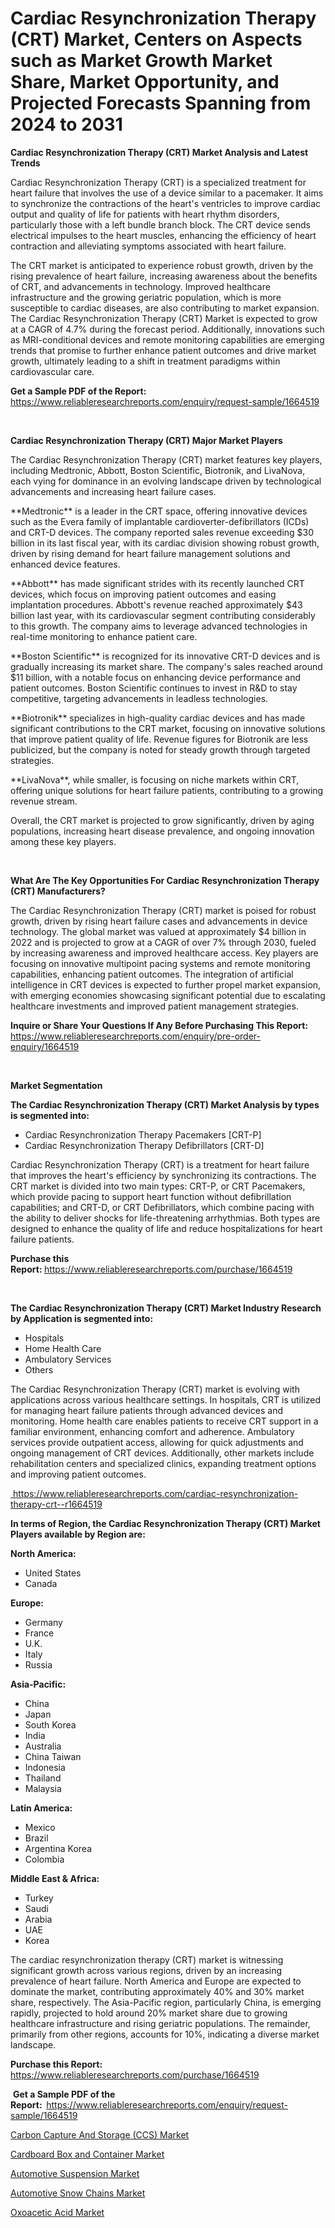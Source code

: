 <p><h1>Cardiac Resynchronization Therapy (CRT) Market, Centers on Aspects such as Market Growth Market Share, Market Opportunity, and Projected Forecasts Spanning from 2024 to 2031</h1></p><p><strong>Cardiac Resynchronization Therapy (CRT) Market Analysis and Latest Trends</strong></p>
<p><p>Cardiac Resynchronization Therapy (CRT) is a specialized treatment for heart failure that involves the use of a device similar to a pacemaker. It aims to synchronize the contractions of the heart's ventricles to improve cardiac output and quality of life for patients with heart rhythm disorders, particularly those with a left bundle branch block. The CRT device sends electrical impulses to the heart muscles, enhancing the efficiency of heart contraction and alleviating symptoms associated with heart failure.</p><p>The CRT market is anticipated to experience robust growth, driven by the rising prevalence of heart failure, increasing awareness about the benefits of CRT, and advancements in technology. Improved healthcare infrastructure and the growing geriatric population, which is more susceptible to cardiac diseases, are also contributing to market expansion. The Cardiac Resynchronization Therapy (CRT) Market is expected to grow at a CAGR of 4.7% during the forecast period. Additionally, innovations such as MRI-conditional devices and remote monitoring capabilities are emerging trends that promise to further enhance patient outcomes and drive market growth, ultimately leading to a shift in treatment paradigms within cardiovascular care.</p></p>
<p><strong>Get a Sample PDF of the Report:&nbsp;</strong> <a href="https://www.reliableresearchreports.com/enquiry/request-sample/1664519?utm_campaign=83&utm_medium=2&utm_source=Github&utm_content=ia&utm_term=09122024&utm_id=cardiac-resynchronization-therapy-crt">https://www.reliableresearchreports.com/enquiry/request-sample/1664519</a></p>
<p>&nbsp;</p>
<p><strong>Cardiac Resynchronization Therapy (CRT) Major Market Players</strong></p>
<p><p>The Cardiac Resynchronization Therapy (CRT) market features key players, including Medtronic, Abbott, Boston Scientific, Biotronik, and LivaNova, each vying for dominance in an evolving landscape driven by technological advancements and increasing heart failure cases.</p><p>**Medtronic** is a leader in the CRT space, offering innovative devices such as the Evera family of implantable cardioverter-defibrillators (ICDs) and CRT-D devices. The company reported sales revenue exceeding $30 billion in its last fiscal year, with its cardiac division showing robust growth, driven by rising demand for heart failure management solutions and enhanced device features.</p><p>**Abbott** has made significant strides with its recently launched CRT devices, which focus on improving patient outcomes and easing implantation procedures. Abbott's revenue reached approximately $43 billion last year, with its cardiovascular segment contributing considerably to this growth. The company aims to leverage advanced technologies in real-time monitoring to enhance patient care.</p><p>**Boston Scientific** is recognized for its innovative CRT-D devices and is gradually increasing its market share. The company's sales reached around $11 billion, with a notable focus on enhancing device performance and patient outcomes. Boston Scientific continues to invest in R&D to stay competitive, targeting advancements in leadless technologies.</p><p>**Biotronik** specializes in high-quality cardiac devices and has made significant contributions to the CRT market, focusing on innovative solutions that improve patient quality of life. Revenue figures for Biotronik are less publicized, but the company is noted for steady growth through targeted strategies.</p><p>**LivaNova**, while smaller, is focusing on niche markets within CRT, offering unique solutions for heart failure patients, contributing to a growing revenue stream.</p><p>Overall, the CRT market is projected to grow significantly, driven by aging populations, increasing heart disease prevalence, and ongoing innovation among these key players.</p></p>
<p>&nbsp;</p>
<p><strong>What Are The Key Opportunities For Cardiac Resynchronization Therapy (CRT) Manufacturers?</strong></p>
<p><p>The Cardiac Resynchronization Therapy (CRT) market is poised for robust growth, driven by rising heart failure cases and advancements in device technology. The global market was valued at approximately $4 billion in 2022 and is projected to grow at a CAGR of over 7% through 2030, fueled by increasing awareness and improved healthcare access. Key players are focusing on innovative multipoint pacing systems and remote monitoring capabilities, enhancing patient outcomes. The integration of artificial intelligence in CRT devices is expected to further propel market expansion, with emerging economies showcasing significant potential due to escalating healthcare investments and improved patient management strategies.</p></p>
<p><strong>Inquire or Share Your Questions If Any Before Purchasing This Report:</strong> <a href="https://www.reliableresearchreports.com/enquiry/pre-order-enquiry/1664519?utm_campaign=83&utm_medium=2&utm_source=Github&utm_content=ia&utm_term=09122024&utm_id=cardiac-resynchronization-therapy-crt">https://www.reliableresearchreports.com/enquiry/pre-order-enquiry/1664519</a></p>
<p>&nbsp;</p>
<p><strong>Market Segmentation</strong></p>
<p><strong>The Cardiac Resynchronization Therapy (CRT) Market Analysis by types is segmented into:</strong></p>
<p><ul><li>Cardiac Resynchronization Therapy Pacemakers [CRT-P]</li><li>Cardiac Resynchronization Therapy Defibrillators [CRT-D]</li></ul></p>
<p><p>Cardiac Resynchronization Therapy (CRT) is a treatment for heart failure that improves the heart's efficiency by synchronizing its contractions. The CRT market is divided into two main types: CRT-P, or CRT Pacemakers, which provide pacing to support heart function without defibrillation capabilities; and CRT-D, or CRT Defibrillators, which combine pacing with the ability to deliver shocks for life-threatening arrhythmias. Both types are designed to enhance the quality of life and reduce hospitalizations for heart failure patients.</p></p>
<p><strong>Purchase this Report:&nbsp;</strong><a href="https://www.reliableresearchreports.com/purchase/1664519?utm_campaign=83&utm_medium=2&utm_source=Github&utm_content=ia&utm_term=09122024&utm_id=cardiac-resynchronization-therapy-crt">https://www.reliableresearchreports.com/purchase/1664519</a></p>
<p>&nbsp;</p>
<p><strong>The Cardiac Resynchronization Therapy (CRT) Market Industry Research by Application is segmented into:</strong></p>
<p><ul><li>Hospitals</li><li>Home Health Care</li><li>Ambulatory Services</li><li>Others</li></ul></p>
<p><p>The Cardiac Resynchronization Therapy (CRT) market is evolving with applications across various healthcare settings. In hospitals, CRT is utilized for managing heart failure patients through advanced devices and monitoring. Home health care enables patients to receive CRT support in a familiar environment, enhancing comfort and adherence. Ambulatory services provide outpatient access, allowing for quick adjustments and ongoing management of CRT devices. Additionally, other markets include rehabilitation centers and specialized clinics, expanding treatment options and improving patient outcomes.</p></p>
<p><a href="https://www.reliableresearchreports.com/cardiac-resynchronization-therapy-crt--r1664519?utm_campaign=83&utm_medium=2&utm_source=Github&utm_content=ia&utm_term=09122024&utm_id=cardiac-resynchronization-therapy-crt">&nbsp;https://www.reliableresearchreports.com/cardiac-resynchronization-therapy-crt--r1664519</a></p>
<p><strong>In terms of Region, the Cardiac Resynchronization Therapy (CRT) Market Players available by Region are:</strong></p>
<p>
    <p> <strong> North America: </strong>
        <ul>
            <li>United States</li>
            <li>Canada</li>
        </ul>
        </p> 
    <p> <strong> Europe: </strong>
        <ul>
            <li>Germany</li>
            <li>France</li>
            <li>U.K.</li>
            <li>Italy</li>
            <li>Russia</li>
        </ul>
        </p> 
    <p> <strong> Asia-Pacific: </strong>
        <ul>
            <li>China</li>
            <li>Japan</li>
            <li>South Korea</li>
            <li>India</li>
            <li>Australia</li>
            <li>China Taiwan</li>
            <li>Indonesia</li>
            <li>Thailand</li>
            <li>Malaysia</li>
        </ul>
        </p> 
    <p> <strong> Latin America: </strong>
        <ul>
            <li>Mexico</li>
            <li>Brazil</li>
            <li>Argentina Korea</li>
            <li>Colombia</li>
        </ul>
        </p> 
    <p> <strong> Middle East & Africa: </strong>
        <ul>
            <li>Turkey</li>
            <li>Saudi</li>
            <li>Arabia</li>
            <li>UAE</li>
            <li>Korea</li>
        </ul>
    </p>
    </p>
<p><p>The cardiac resynchronization therapy (CRT) market is witnessing significant growth across various regions, driven by an increasing prevalence of heart failure. North America and Europe are expected to dominate the market, contributing approximately 40% and 30% market share, respectively. The Asia-Pacific region, particularly China, is emerging rapidly, projected to hold around 20% market share due to growing healthcare infrastructure and rising geriatric populations. The remainder, primarily from other regions, accounts for 10%, indicating a diverse market landscape.</p></p>
<p><strong>Purchase this Report: </strong><a href="https://www.reliableresearchreports.com/purchase/1664519?utm_campaign=83&utm_medium=2&utm_source=Github&utm_content=ia&utm_term=09122024&utm_id=cardiac-resynchronization-therapy-crt">https://www.reliableresearchreports.com/purchase/1664519</a></p>
<p>&nbsp;<strong>Get a Sample PDF of the Report:&nbsp;&nbsp;</strong><a href="https://www.reliableresearchreports.com/enquiry/request-sample/1664519?utm_campaign=83&utm_medium=2&utm_source=Github&utm_content=ia&utm_term=09122024&utm_id=cardiac-resynchronization-therapy-crt">https://www.reliableresearchreports.com/enquiry/request-sample/1664519</a></p>
<p><strong></strong></p>
<p><p><a href="https://github.com/dringals/Market-Research-Report-List-6/blob/main/carbon-capture-and-storage-ccs-market.md?utm_campaign=83&utm_medium=2&utm_source=Github&utm_content=ia&utm_term=09122024&utm_id=cardiac-resynchronization-therapy-crt">Carbon Capture And Storage (CCS) Market</a></p><p><a href="https://github.com/tona7vba/Market-Research-Report-List-1/blob/main/cardboard-box-and-container-market.md?utm_campaign=83&utm_medium=2&utm_source=Github&utm_content=ia&utm_term=09122024&utm_id=cardiac-resynchronization-therapy-crt">Cardboard Box and Container Market</a></p><p><a href="https://www.linkedin.com/pulse/competitive-landscape-key-trends-automotive-suspension-market-s8rfe?utm_campaign=83&utm_medium=2&utm_source=Github&utm_content=ia&utm_term=09122024&utm_id=cardiac-resynchronization-therapy-crt">Automotive Suspension Market</a></p><p><a href="https://www.linkedin.com/pulse/futur-trend-quest-sl8ue?utm_campaign=83&utm_medium=2&utm_source=Github&utm_content=ia&utm_term=09122024&utm_id=cardiac-resynchronization-therapy-crt">Automotive Snow Chains Market</a></p><p><a href="https://www.linkedin.com/pulse/futur-trend-quest-sl8ue?utm_campaign=83&utm_medium=2&utm_source=Github&utm_content=ia&utm_term=09122024&utm_id=cardiac-resynchronization-therapy-crt">Oxoacetic Acid Market</a></p></p>